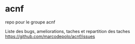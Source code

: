 # acnf

repo pour le groupe acnf

Liste des bugs, ameliorations, taches et repartition des taches
https://github.com/marcodepolo/acnf/issues

